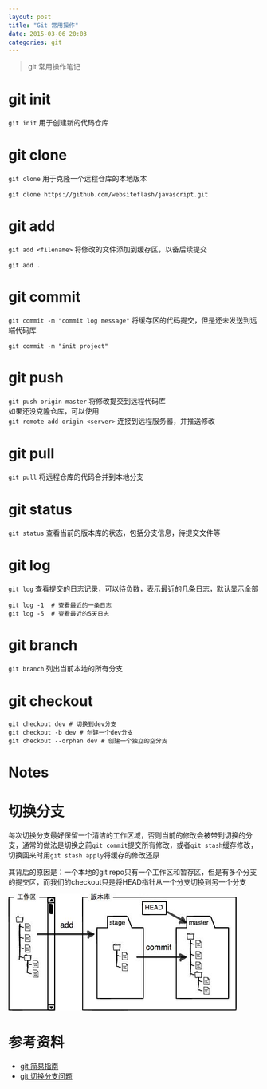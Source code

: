 ```yaml
---
layout: post
title: "Git 常用操作"
date: 2015-03-06 20:03
categories: git
---
```


> git 常用操作笔记

# git init

`git init` 用于创建新的代码仓库

# git clone

`git clone` 用于克隆一个远程仓库的本地版本

    git clone https://github.com/websiteflash/javascript.git

# git add

`git add <filename>` 将修改的文件添加到缓存区，以备后续提交

    git add .

# git commit

`git commit -m "commit log message"` 将缓存区的代码提交，但是还未发送到远端代码库

    git commit -m "init project"

# git push

`git push origin master` 将修改提交到远程代码库  
如果还没克隆仓库，可以使用  
`git remote add origin <server>` 连接到远程服务器，并推送修改  

# git pull

`git pull` 将远程仓库的代码合并到本地分支

# git status

`git status` 查看当前的版本库的状态，包括分支信息，待提交文件等

# git log

`git log` 查看提交的日志记录，可以待负数，表示最近的几条日志，默认显示全部

    git log -1  # 查看最近的一条日志
    git log -5  # 查看最近的5天日志

# git branch

`git branch` 列出当前本地的所有分支

# git checkout

```
git checkout dev # 切换到dev分支
git checkout -b dev # 创建一个dev分支
git checkout --orphan dev # 创建一个独立的空分支 
```


# **Notes**

# 切换分支

每次切换分支最好保留一个清洁的工作区域，否则当前的修改会被带到切换的分支，通常的做法是切换之前`git commit`提交所有修改，或者`git stash`缓存修改，切换回来时用`git stash apply`将缓存的修改还原

其背后的原因是：一个本地的git repo只有一个工作区和暂存区，但是有多个分支的提交区，而我们的checkout只是将HEAD指针从一个分支切换到另一个分支

![img local][img-local]

# 参考资料

* [git 简易指南][git-guide]
* [git 切换分支问题][git-checkout]

[img-local]: /assets/images/git/local.png
[git-checkout]: http://segmentfault.com/q/1010000000156026
[git-guide]: http://www.bootcss.com/p/git-guide/